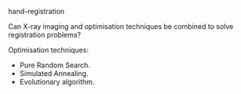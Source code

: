 hand-registration

Can X-ray imaging and optimisation techniques be combined to solve registration problems? 

Optimisation techniques:

- Pure Random Search.
- Simulated Annealing.
- Evolutionary algorithm.


